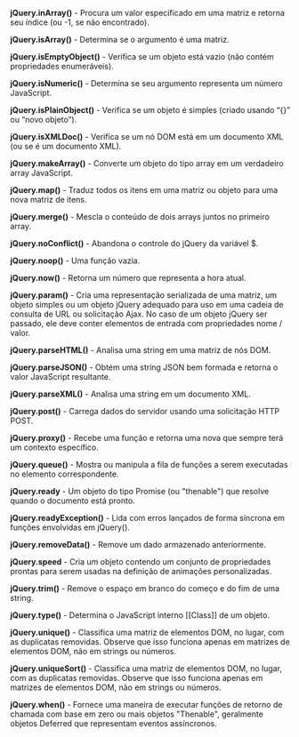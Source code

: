 **jQuery.inArray()** - Procura um valor especificado em uma matriz e retorna seu índice (ou -1, se não encontrado).

**jQuery.isArray()** - Determina se o argumento é uma matriz.

**jQuery.isEmptyObject()** - Verifica se um objeto está vazio (não contém propriedades enumeráveis).

**jQuery.isNumeric()** - Determina se seu argumento representa um número JavaScript.

**jQuery.isPlainObject()** - Verifica se um objeto é simples (criado usando “{}” ou “novo objeto”).

**jQuery.isXMLDoc()** - Verifica se um nó DOM está em um documento XML (ou se é um documento XML).

**jQuery.makeArray()** - Converte um objeto do tipo array em um verdadeiro array JavaScript.

**jQuery.map()** - Traduz todos os itens em uma matriz ou objeto para uma nova matriz de itens.

**jQuery.merge()** - Mescla o conteúdo de dois arrays juntos no primeiro array.

**jQuery.noConflict()** - Abandona o controle do jQuery da variável $.

**jQuery.noop()** - Uma função vazia.

**jQuery.now()** - Retorna um número que representa a hora atual.

**jQuery.param()** - Cria uma representação serializada de uma matriz, um objeto simples ou um objeto jQuery adequado para uso em uma cadeia de consulta de URL ou solicitação Ajax. No caso de um objeto jQuery ser passado, ele deve conter elementos de entrada com propriedades nome / valor.

**jQuery.parseHTML()** - Analisa uma string em uma matriz de nós DOM.

**jQuery.parseJSON()** - Obtém uma string JSON bem formada e retorna o valor JavaScript resultante.

**jQuery.parseXML()** - Analisa uma string em um documento XML.

**jQuery.post()** - Carrega dados do servidor usando uma solicitação HTTP POST.

**jQuery.proxy()** - Recebe uma função e retorna uma nova que sempre terá um contexto específico.

**jQuery.queue()** - Mostra ou manipula a fila de funções a serem executadas no elemento correspondente.

**jQuery.ready** - Um objeto do tipo Promise (ou "thenable") que resolve quando o documento está pronto.

**jQuery.readyException()** - Lida com erros lançados de forma síncrona em funções envolvidas em jQuery().

**jQuery.removeData()** - Remove um dado armazenado anteriormente.

**jQuery.speed** - Cria um objeto contendo um conjunto de propriedades prontas para serem usadas na definição de animações personalizadas.

**jQuery.trim()** - Remove o espaço em branco do começo e do fim de uma string.

**jQuery.type()** - Determina o JavaScript interno [[Class]] de um objeto.

**jQuery.unique()** - Classifica uma matriz de elementos DOM, no lugar, com as duplicatas removidas. Observe que isso funciona apenas em matrizes de elementos DOM, não em strings ou números.

**jQuery.uniqueSort()** - Classifica uma matriz de elementos DOM, no lugar, com as duplicatas removidas. Observe que isso funciona apenas em matrizes de elementos DOM, não em strings ou números.

**jQuery.when()** - Fornece uma maneira de executar funções de retorno de chamada com base em zero ou mais objetos "Thenable", geralmente objetos Deferred que representam eventos assíncronos.
